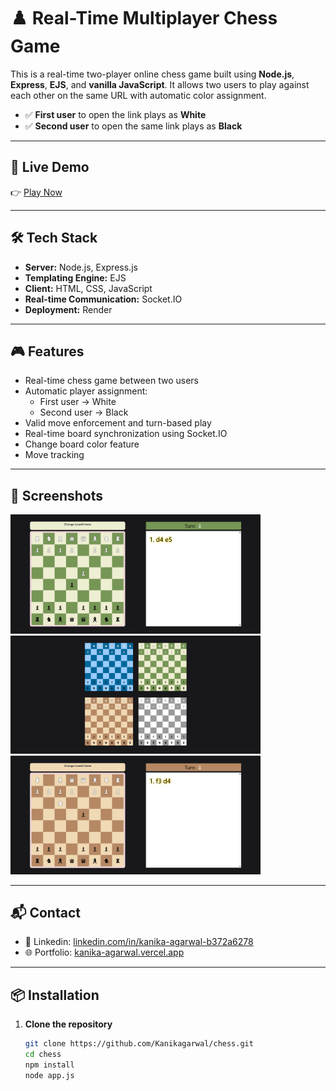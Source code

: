 # ♟️ Real-Time Multiplayer Chess Game

This is a real-time two-player online chess game built using **Node.js**, **Express**, **EJS**, and **vanilla JavaScript**. It allows two users to play against each other on the same URL with automatic color assignment.

- ✅ **First user** to open the link plays as **White**
- ✅ **Second user** to open the same link plays as **Black**

---

## 🚀 Live Demo

👉 [Play Now](https://chess-yem8.onrender.com/)

---

## 🛠️ Tech Stack

- **Server:** Node.js, Express.js
- **Templating Engine:** EJS
- **Client:** HTML, CSS, JavaScript
- **Real-time Communication:** Socket.IO
- **Deployment:** Render

---

## 🎮 Features

- Real-time chess game between two users
- Automatic player assignment:
  - First user → White
  - Second user → Black
- Valid move enforcement and turn-based play
- Real-time board synchronization using Socket.IO
- Change board color feature
- Move tracking

---

## 📸 Screenshots

<img src="./ss/1.png" width="400" />
<img src="./ss/2.png" width="400" />
<img src="./ss/3.png" width="400" />

---

## 📬 Contact

- 💼 Linkedin: [linkedin.com/in/kanika-agarwal-b372a6278](https://www.linkedin.com/in/kanika-agarwal-b372a6278)
- 🌐 Portfolio: [kanika-agarwal.vercel.app](https://kanika-agarwal.vercel.app)

---

## 📦 Installation

1. **Clone the repository**
   ```bash
   git clone https://github.com/Kanikagarwal/chess.git
   cd chess
   npm install
   node app.js
